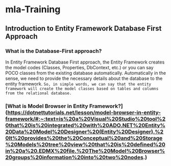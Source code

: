 # mla-Training

## Introduction to Entity Framework Database First Approach
### What is the Database-First approach?
In Entity Framework Database First approach, the Entity Framework creates the model codes (Classes, Properties, DbContext, etc.) or you can say POCO classes from the existing database automatically. Automatically in the sense, we need to provide the necessary details about the database to the entity framework. 
```So, in simple words, we can say that the entity framework will create the model classes based on tables and columns from the relational database.```

### [What is Model Browser in Entity Framework?] (https://dotnettutorials.net/lesson/model-browser-in-entity-framework/#:~:text=is%20a%20Visual%20Studio%20tool%20that%20is%20integrated%20with%20ADO.NET%20Entity%20Data%20Model%20Designer%20(Entity%20Designer).%20It%20provides%20the%20Conceptual%20and%20Storage%20Models%20tree%20view%20that%20is%20defined%20in%20a%20.EDMX%20file.%20The%20Model%20Browser%20groups%20information%20into%20two%20nodes.)
